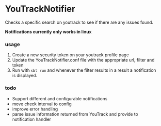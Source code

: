 YouTrackNotifier
================

Checks a specific search on youtrack to see if there are any issues found.

**Notifications currently only works in linux**

### usage
1. Create a new security token on your youtrack profile page
2. Update the YouTrackNotifier.conf file with the appropriate url, filter and token
3. Run with `sbt run` and whenever the filter results in a result a notification is displayed.

### todo
* Support different and configurable notifications
* move check interval to config
* improve error handling
* parse issue information returned from YouTrack and provide to notification handler
